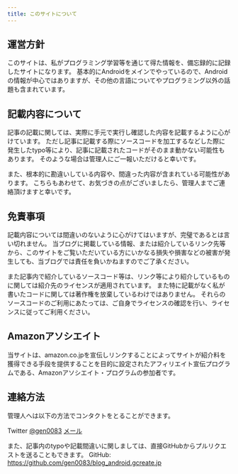 ```yaml
---
title: このサイトについて
---
```


## 運営方針

このサイトは、私がプログラミング学習等を通じて得た情報を、備忘録的に記録したサイトになります。
基本的にAndroidをメインでやっているので、Androidの情報が中心ではありますが、その他の言語についてやプログラミング以外の話題も含まれています。

## 記載内容について

記事の記載に関しては、実際に手元で実行し確認した内容を記載するように心がけています。
ただし記事に記載する際にソースコードを加工するなどした際に発生したtypo等により、記事に記載されたコードがそのまま動かない可能性もあります。
そのような場合は管理人にご一報いただけると幸いです。

また、根本的に勘違いしている内容や、間違った内容が含まれている可能性があります。
こちらもあわせて、お気づきの点がございましたら、管理人までご連絡頂けますと幸いです。

## 免責事項

記載内容については間違いのないように心がけてはいますが、完璧であるとは言い切れません。
当ブログに掲載している情報、または紹介しているリンク先等から、このサイトをご覧いただいている方にいかなる損失や損害などの被害が発生しても、当ブログでは責任を負いかねますのでご了承ください。

また記事内で紹介しているソースコード等は、リンク等により紹介しているものに関しては紹介先のライセンスが適用されています。
また特に記載がなく私が書いたコードに関しては著作権を放棄しているわけではありません。
それらのソースコードのご利用にあたっては、ご自身でライセンスの確認を行い、ライセンスに従ってご利用ください。

## Amazonアソシエイト

当サイトは、amazon.co.jpを宣伝しリンクすることによってサイトが紹介料を獲得できる手段を提供することを目的に設定されたアフィリエイト宣伝プログラムである、Amazonアソシエイト・プログラムの参加者です。

## 連絡方法

管理人へは以下の方法でコンタクトをとることができます。

Twitter [@gen0083](https://twitter.com/gen0083)
[メール](mailto:archiherewego@gmail.com)

また、記事内のtypoや記載間違いに関しましては、直接GitHubからプルリクエストを送ることもできます。
GitHub: <https://github.com/gen0083/blog_android.gcreate.jp>
